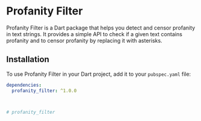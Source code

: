 # Profanity Filter

Profanity Filter is a Dart package that helps you detect and censor profanity in text strings. It provides a simple API to check if a given text contains profanity and to censor profanity by replacing it with asterisks.

## Installation

To use Profanity Filter in your Dart project, add it to your `pubspec.yaml` file:

```yaml
dependencies:
  profanity_filter: ^1.0.0



# profanity_filter
